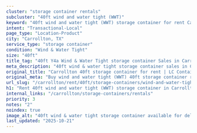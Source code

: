 ```yaml
---
cluster: "storage container rentals"
subcluster: "40ft wind and water tight (WWT)"
keyword: "40ft wind and water tight (WWT) storage container for rent Carrollton, TX"
intent: "Transactional-Local"
page_type: "Location-Product"
city: "Carrollton, TX"
service_type: "storage container"
condition: "Wind & Water Tight"
size: "40ft"
title_tag: "40ft Y4a Wind & Water Tight storage container Sales in Carrollton | LC Container"
meta_description: "40ft wind & water tight storage container sales in Carrollton. Fast delivery, competitive pricing. Serving storage containers area. Quote ID: 3BX. Call (214) 524-4168 for your free quote today."
original_title: "Carrollton 40ft storage container for rent | LC Container"
original_meta: "Buy wind and water tight (WWT) 40ft storage container rent with local delivery in Carrollton, TX. LC Container — local Since 2003. Request a fast quote today."
url_slug: "/carrollton/rent/40ft/storage-containers/wind-and-water-tight-wwt"
h1: "Rent 40ft wind and water tight (WWT) storage container in Carrollton"
internal_links: "/carrollton/storage-containers/rentals"
priority: 3
notes: "2"
noindex: true
image_alt: "40ft wind & water tight storage container available for delivery in Carrollton"
last_updated: "2025-10-21"
---
```


<!-- TODO: Add unique city/inventory copy, images, and internal links here. -->
